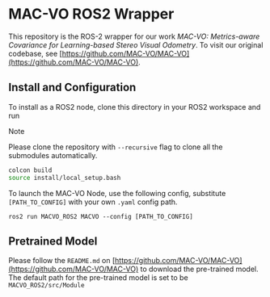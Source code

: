 # MAC-VO ROS2 Wrapper

This repository is the ROS-2 wrapper for our work *MAC-VO: Metrics-aware Covariance for Learning-based Stereo Visual Odometry*. To visit our original codebase, see [https://github.com/MAC-VO/MAC-VO](https://github.com/MAC-VO/MAC-VO).

## Install and Configuration

To install as a ROS2 node, clone this directory in your ROS2 workspace and run 

> [!NOTE]
> Please clone the repository with `--recursive` flag to clone all the submodules automatically.

```bash
colcon build
source install/local_setup.bash
```

To launch the MAC-VO Node, use the following config, substitute `[PATH_TO_CONFIG]` with your own `.yaml` config path.

```
ros2 run MACVO_ROS2 MACVO --config [PATH_TO_CONFIG]
```

## Pretrained Model

Please follow the `README.md` on [https://github.com/MAC-VO/MAC-VO](https://github.com/MAC-VO/MAC-VO) to download the pre-trained model. The default path for the pre-trained model is set to be `MACVO_ROS2/src/Module`
